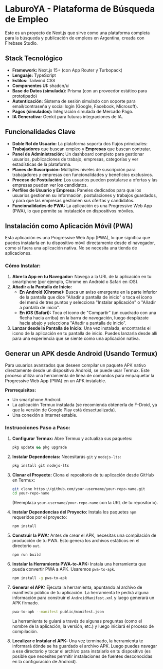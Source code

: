 # LaburoYA - Plataforma de Búsqueda de Empleo

Este es un proyecto de Next.js que sirve como una plataforma completa para la búsqueda y publicación de empleos en Argentina, creada con Firebase Studio.

## Stack Tecnológico

*   **Framework:** Next.js 15+ (con App Router y Turbopack)
*   **Lenguaje:** TypeScript
*   **Estilos:** Tailwind CSS
*   **Componentes UI:** shadcn/ui
*   **Base de Datos (simulada):** Prisma (con un proveedor estático para prototipado)
*   **Autenticación:** Sistema de sesión simulado con soporte para email/contraseña y social login (Google, Facebook, Microsoft).
*   **Pagos (simulados):** Integración simulada de Mercado Pago.
*   **IA Generativa:** Genkit para futuras integraciones de IA.

## Funcionalidades Clave

*   **Doble Rol de Usuario:** La plataforma soporta dos flujos principales: **Trabajadores** que buscan empleo y **Empresas** que buscan contratar.
*   **Panel de Administración:** Un dashboard completo para gestionar usuarios, publicaciones de trabajo, empresas, categorías y ver estadísticas de la plataforma.
*   **Planes de Suscripción:** Múltiples niveles de suscripción para trabajadores y empresas con funcionalidades y beneficios exclusivos.
*   **Proceso de Postulación:** Los usuarios pueden postularse a ofertas y las empresas pueden ver los candidatos.
*   **Perfiles de Usuario y Empresa:** Paneles dedicados para que los usuarios gestionen su información, postulaciones y trabajos guardados, y para que las empresas gestionen sus ofertas y candidatos.
*   **Funcionalidades de PWA:** La aplicación es una Progressive Web App (PWA), lo que permite su instalación en dispositivos móviles.

## Instalación como Aplicación Móvil (PWA)

Esta aplicación es una Progressive Web App (PWA), lo que significa que puedes instalarla en tu dispositivo móvil directamente desde el navegador, como si fuera una aplicación nativa. No se necesita una tienda de aplicaciones.

### Cómo Instalar:

1.  **Abre la App en tu Navegador:** Navega a la URL de la aplicación en tu smartphone (por ejemplo, Chrome en Android o Safari en iOS).
2.  **Añadir a la Pantalla de Inicio:**
    *   **En Android (Chrome):** Busca un aviso emergente en la parte inferior de la pantalla que dice "Añadir a pantalla de inicio" o toca el icono del menú de tres puntos y selecciona "Instalar aplicación" o "Añadir a pantalla de inicio".
    *   **En iOS (Safari):** Toca el icono de "Compartir" (un cuadrado con una flecha hacia arriba) en la barra de navegación, luego desplázate hacia abajo y selecciona "Añadir a pantalla de inicio".
3.  **Lanzar desde la Pantalla de Inicio:** Una vez instalada, encontrarás el icono de la aplicación en tu pantalla de inicio. Puedes lanzarla desde allí para una experiencia que se siente como una aplicación nativa.

## Generar un APK desde Android (Usando Termux)

Para usuarios avanzados que deseen compilar un paquete APK nativo directamente desde un dispositivo Android, se puede usar Termux. Este proceso utiliza una herramienta de línea de comandos para empaquetar la Progressive Web App (PWA) en un APK instalable.

**Prerrequisitos:**
*   Un smartphone Android.
*   La aplicación Termux instalada (se recomienda obtenerla de F-Droid, ya que la versión de Google Play está desactualizada).
*   Una conexión a internet estable.

### Instrucciones Paso a Paso:

1.  **Configurar Termux:**
    Abre Termux y actualiza sus paquetes:
    ```bash
    pkg update && pkg upgrade
    ```

2.  **Instalar Dependencias:**
    Necesitarás `git` y `nodejs-lts`:
    ```bash
    pkg install git nodejs-lts
    ```

3.  **Clonar el Proyecto:**
    Clona el repositorio de tu aplicación desde GitHub en Termux:
    ```bash
    git clone https://github.com/your-username/your-repo-name.git
    cd your-repo-name
    ```
    (Reemplaza `your-username/your-repo-name` con la URL de tu repositorio).

4.  **Instalar Dependencias del Proyecto:**
    Instala los paquetes `npm` requeridos por el proyecto:
    ```bash
    npm install
    ```

5.  **Construir la PWA:**
    Antes de crear el APK, necesitas una compilación de producción de tu PWA. Esto genera los archivos estáticos en el directorio `out`.
    ```bash
    npm run build
    ```

6.  **Instalar la Herramienta PWA-to-APK:**
    Instala una herramienta que pueda convertir PWA a APK. Usaremos `pwa-to-apk`.
    ```bash
    npm install -g pwa-to-apk
    ```

7.  **Generar el APK:**
    Ejecuta la herramienta, apuntando al archivo de manifiesto público de tu aplicación. La herramienta te pedirá alguna información para construir el `AndroidManifest.xml` y luego generará un APK firmado.
    ```bash
    pwa-to-apk --manifest public/manifest.json
    ```
    La herramienta te guiará a través de algunas preguntas (como el nombre de la aplicación, la versión, etc.) y luego iniciará el proceso de compilación.

8.  **Localizar e Instalar el APK:**
    Una vez terminado, la herramienta te informará dónde se ha guardado el archivo APK. Luego puedes navegar a ese directorio y tocar el archivo para instalarlo en tu dispositivo (es posible que necesites permitir instalaciones de fuentes desconocidas en la configuración de Android).

